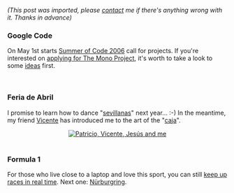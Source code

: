 *(This post was imported, please [contact](#/contact) me if there's anything wrong with it. Thanks in advance)*

<div class="entry-body">
<h3>Google Code</h3>
<p>
	On May 1st starts <a href="http://code.google.com/soc/">Summer of Code 2006</a> call for projects. If you're interested on <a href="http://code.google.com/soc/mono/about.html">applying for The Mono Project</a>, it's worth to take a look to some <a href="http://www.mono-project.com/StudentProjects">ideas</a> first.
</p>
<br />
<h3>Feria de Abril</h3>
<p>
	I promise to learn how to dance "<a href="http://en.wikipedia.org/wiki/Sevillanas">sevillanas</a>" next year... :-) In the meantime, my friend <a href="http://www.flickr.com/photos/18326966@N00/">Vicente</a> has introduced me to the art of the "<a href="http://es.wikipedia.org/wiki/Caja_(instrumento_musical)">caja</a>".
</p>
<center>
	<a href="http://www.flickr.com/photos/18326966@N00/133774026/"><img src="http://static.flickr.com/52/133774026_d5e3d55b34_m.jpg" alt="Patricio, Vicente, Jes&uacute;s and me" /></a>
</center>
<br />
<h3>Formula 1</h3>
<p>
	For those who live close to a laptop and love this sport, you can still <a href="http://www.formula1.com/">keep up races in real time</a>. Next one: <a href="http://www.formula1.com/race/circuitmap/755.html">N&uuml;rburgring</a>.
</p>
</div>
